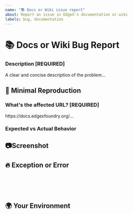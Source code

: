 ```yaml
---
name: "📚 Docs or Wiki issue report"
about: Report an issue in EdgeX's documentation or wiki
labels: bug, documentation
---
```

<!--🔅🔅🔅🔅🔅🔅🔅🔅🔅🔅🔅🔅🔅🔅🔅🔅🔅🔅🔅🔅🔅🔅🔅🔅🔅🔅🔅🔅🔅🔅🔅

Oh hi there! 😄

To expedite issue processing please search open and closed issues before submitting a new one.
Existing issues often contain information about workarounds, resolution, or progress updates.

Please do not remove sections of this template when submitting your issue.  If the section is not relevant to your issue, leave the section but enter "n/a" for not applicable.

Note some sections are marked "REQUIRED" and must be provided.  Never mark required sections "n/a".

🔅🔅🔅🔅🔅🔅🔅🔅🔅🔅🔅🔅🔅🔅🔅🔅🔅🔅🔅🔅🔅🔅🔅🔅🔅🔅🔅🔅🔅🔅🔅🔅🔅-->

# 📚 Docs or Wiki Bug Report

### Description [**REQUIRED**]

<!-- ✍️edit:--> A clear and concise description of the problem...


## 🔬 Minimal Reproduction

### What's the affected URL? [**REQUIRED**]
<!-- ✍️edit:--> https://docs.edgexfoundry.org/...


### Expected vs Actual Behavior
<!-- If applicable please describe the difference between the expected and actual behavior after following the steps to reproduce. -->
<!-- ✍️edit:-->


## 📷Screenshot 
<!-- Often a screenshot can help to capture the issue better than a long description. -->
<!-- ✍️upload a screenshot:-->


## 🔥 Exception or Error
<pre><code>
<!-- If the issue is accompanied by an exception or an error, please share it below: -->
<!-- ✍️-->

</code></pre>


## 🌍  Your Environment
<!-- How are you viewing the docs? What browser? What version? : -->
<!-- ✍️-->